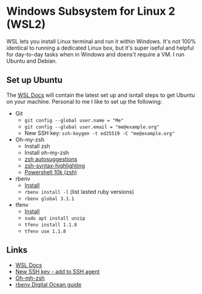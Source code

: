 # Windows Subsystem for Linux 2 (WSL2)

WSL lets you install Linux terminal and run it within Windows. It's not 100% identical to running a dedicated Linux box, but it's super iseful and helpful for day-to-day tasks when in Windows and doens't require a VM. I run Ubuntu and Debian.

## Set up Ubuntu

The [WSL Docs](https://docs.microsoft.com/en-us/windows/wsl/about) will contain the latest set up and isntall steps to get Ubuntu on your machine. Personal to me I like to set up the following:

 - Git
    - `git config --global user.name = "Me"`
    - `git config --global user.email = "me@example.org"`
    - New SSH key: `ssh-keygen -t ed25519 -C "me@example.org"`
 - Oh-my-zsh
    - Install zsh
    - Install oh-my-zsh
    - [zsh autosuggestions](https://github.com/zsh-users/zsh-autosuggestions)
    - [zsh-syntax-highlighting](https://github.com/zsh-users/zsh-syntax-highlighting)
    - [Powershell 10k (zsh)](https://github.com/romkatv/powerlevel10k)
 - rbenv
    - [Install](https://github.com/rbenv/rbenv#installation)
    - `rbenv install -l` (list lasted ruby versions)
    - `rbenv global 3.1.1`
 - tfenv
    - [Install](https://github.com/tfutils/tfenv#installation)
    - `sudo apt install unzip`
    - `tfenv install 1.1.8`
    - `tfenv use 1.1.8`

## Links

 - [WSL Docs](https://docs.microsoft.com/en-us/windows/wsl/about)
 - [New SSH key - add to SSH agent](https://docs.github.com/en/authentication/connecting-to-github-with-ssh/generating-a-new-ssh-key-and-adding-it-to-the-ssh-agent)
 - [Oh-mh-zsh](https://github.com/ohmyzsh/ohmyzsh)
 - [rbenv Digital Ocean guide](https://www.digitalocean.com/community/tutorials/how-to-install-ruby-on-rails-with-rbenv-on-ubuntu-20-04)